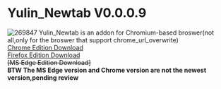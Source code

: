 # Yulin_Newtab V0.0.0.9
![269847](https://user-images.githubusercontent.com/76271912/170872505-cc4e3bd8-2aea-4806-a35f-440666a3dd60.png)
Yulin_Newtab is an addon for Chromium-based broswer(not all,only for the broswer that support chrome_url_overwrite)  
[Chrome Edition Download](https://chrome.google.com/webstore/detail/%E6%9E%97%E5%A5%95%E4%BD%91%E5%96%9C%E6%AD%A1%E6%9F%90%E5%80%8B%E4%BA%BA%E4%B9%8B%E6%96%B0%E5%88%86%E9%A0%81/dhfggnpdbpngaafgomimbmknhkoahhnk?hl=zh-TW&authuser=0)  
[Firefox Edition Download](https://addons.mozilla.org/zh-TW/firefox/addon/%E9%98%BF%E5%A5%95%E6%84%9B%E5%B0%8F%E5%A9%95_%E4%B8%8B%E9%9B%AA%E6%96%B0%E5%88%86%E9%A0%81/)  
~~[MS Edge Edition Download]~~  
**BTW The MS Edge version and Chrome version are not the newest version,pending review**  
